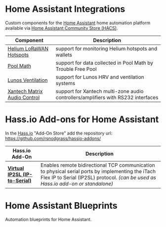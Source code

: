 # Home Assistant Integrations

Custom components for the [Home Assistant](https://home-assistant.io) home automation platform available via [Home Assistant Community Store (HACS)](https://github.com/custom-components/hacs).

| Component                        | Description |
| -------------------------------- | ----------- |
| [Helium LoRaWAN Hotspots](https://github.com/rsnodgrass/hass-helium/) | support for monitoring Helium hotspots and wallets |
| [Pool Math](https://github.com/rsnodgrass/hass-poolmath/) | support for data collected in Pool Math by Trouble Free Pool |
| [Lunos Ventilation](https://github.com/rsnodgrass/hass-lunos/) | support for Lunos HRV and ventilation systems |
| [Xantech Matrix Audio Control](https://github.com/rsnodgrass/hass-matrix-audio/) | support for Xantech multi-zone audio controllers/amplifiers with RS232 interfaces |

# Hass.io Add-ons for Home Assistant

In the [Hass.io](https://www.home-assistant.io/hassio/) "Add-On Store" add the repository url: https://github.com/rsnodgrass/hassio-addons/

| Hass.io Add-On                      | Description |
| ----------------------------------- | ----------- |
| **[Virtual IP2SL (IP-to-Serial)](https://github.com/rsnodgrass/hassio-addons/tree/master/virtual-ip2sl-addon)** | Enables remote bidirectional TCP communication to physical serial ports by implementing the iTach Flex IP to Serial (IP2SL) protocol. *(can be used as Hass.io add-on or standalone)* |

# Home Assistant Blueprints

Automation blueprints for Home Assistant.

